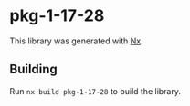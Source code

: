 # pkg-1-17-28

This library was generated with [Nx](https://nx.dev).

## Building

Run `nx build pkg-1-17-28` to build the library.
